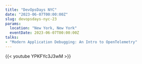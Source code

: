 ```yaml
---
title: "DevOpsDays NYC"
date: "2023-06-07T00:00:00Z"
slug: devopsdays-nyc-23
params:
  location: "New York, New York"
  eventDate: 2023-06-07T00:00:00Z
talks:
- "Modern Application Debugging: An Intro to OpenTelemetry"
---
```

{{< youtube YPKFYc3J3wM >}}
